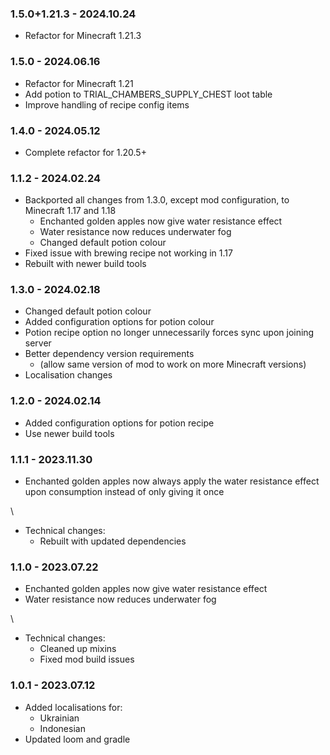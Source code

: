 ### 1.5.0+1.21.3 - 2024.10.24

*   Refactor for Minecraft 1.21.3


### 1.5.0 - 2024.06.16

*   Refactor for Minecraft 1.21
*   Add potion to TRIAL_CHAMBERS_SUPPLY_CHEST loot table
*   Improve handling of recipe config items


### 1.4.0 - 2024.05.12

*   Complete refactor for 1.20.5+


### 1.1.2 - 2024.02.24

*   Backported all changes from 1.3.0, except mod configuration, to Minecraft 1.17 and 1.18
    *  Enchanted golden apples now give water resistance effect
    *  Water resistance now reduces underwater fog
    *  Changed default potion colour
*   Fixed issue with brewing recipe not working in 1.17
*   Rebuilt with newer build tools


### 1.3.0 - 2024.02.18

*   Changed default potion colour
*   Added configuration options for potion colour
*   Potion recipe option no longer unnecessarily forces sync upon joining server
*   Better dependency version requirements 
    *   (allow same version of mod to work on more Minecraft versions)
*   Localisation changes


### 1.2.0 - 2024.02.14

*   Added configuration options for potion recipe
*   Use newer build tools


### 1.1.1 - 2023.11.30


*   Enchanted golden apples now always apply the water resistance effect upon consumption instead of only giving it once

\
*   Technical changes:
    * Rebuilt with updated dependencies


### 1.1.0 - 2023.07.22

*	Enchanted golden apples now give water resistance effect
*	Water resistance now reduces underwater fog

\
*	Technical changes:
	* Cleaned up mixins
	* Fixed mod build issues


### 1.0.1 - 2023.07.12

*	Added localisations for:
	* Ukrainian
	* Indonesian
*	Updated loom and gradle
